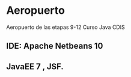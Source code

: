 # Aeropuerto
Aeropuerto de las etapas 9-12 Curso Java CDIS

## IDE: Apache Netbeans 10
## JavaEE 7 , JSF.
